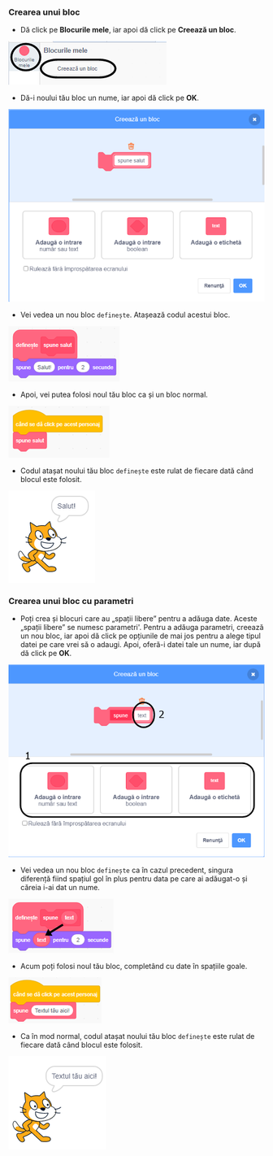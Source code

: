 ### Crearea unui bloc

+ Dă click pe **Blocurile mele**, iar apoi dă click pe **Creează un bloc**.

![Blocurile mele](images/my-blocks-annotated.png)

+ Dă-i noului tău bloc un nume, iar apoi dă click pe **OK**.

![Crearea unui bloc nou](images/block-create.png)

+ Vei vedea un nou bloc `definește`. Atașează codul acestui bloc.

![Definirea unui bloc nou](images/block-define.png)

+ Apoi, vei putea folosi noul tău bloc ca și un bloc normal.

![Folosirea unui bloc nou](images/block-use.png)

+ Codul atașat noului tău bloc `definește` este rulat de fiecare dată când blocul este folosit.

![Testarea unui bloc nou](images/block-test.png)

### Crearea unui bloc cu parametri

+ Poți crea și blocuri care au „spații libere” pentru a adăuga date. Aceste „spații libere” se numesc parametri'. Pentru a adăuga parametri, creează un nou bloc, iar apoi dă click pe opțiunile de mai jos pentru a alege tipul datei pe care vrei să o adaugi. Apoi, oferă-i datei tale un nume, iar după dă click pe **OK**.

![Crearea unui bloc nou cu parametri](images/parameter-create-annotated.png)

+ Vei vedea un nou bloc `definește` ca în cazul precedent, singura diferență fiind spațiul gol în plus pentru data pe care ai adăugat-o și căreia i-ai dat un nume.

![Definirea unui bloc nou cu parametri](images/parameter-define-annotated.png)

+ Acum poți folosi noul tău bloc, completând cu date în spațiile goale.

![Folosirea unui bloc nou cu parametri](images/parameter-use.png)

+ Ca în mod normal, codul atașat noului tău bloc `definește` este rulat de fiecare dată când blocul este folosit.

![Testarea unui bloc nou cu parametri](images/parameter-test.png)